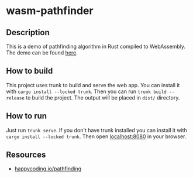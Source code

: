# wasm-pathfinder
 
## Description
This is a demo of pathfinding algorithm in Rust compiled to WebAssembly.
The demo can be found [here](https://mrcreativ3001.github.io/wasm-pathfinder/pages/index.html).

## How to build
This project uses trunk to build and serve the web app. 
You can install it with `cargo install --locked trunk`.
Then you can run `trunk build --release` to build the project.
The output will be placed in `dist/` directory.

## How to run
Just run `trunk serve`.
If you don't have trunk installed you can install it with `cargo install --locked trunk`.
Then open [localhost:8080](http://localhost:8080) in your browser.

## Resources
- [happycoding.io/pathfinding](https://happycoding.io/tutorials/libgdx/pathfinding)
